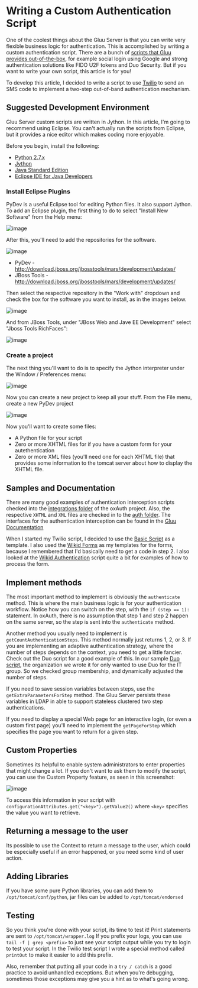 # Writing a Custom Authentication Script

One of the coolest things about the Gluu Server is that you can write very flexible
business logic for authentication. This is accomplished by writing a custom authentication
script. There are a bunch of [scripts that Gluu provides out-of-the-box](../reference/interception-scripts/index.md#authentication), for example social login
using Google and strong authentication solutions like FIDO U2F tokens and Duo Security.
But if you want to write your own script, this article is for you!

To develop this article, I decided to write a script to use [Twilio](http://twilio.com) to
send an SMS code to implement a two-step out-of-band authentication mechanism.

## Suggested Development Environment

Gluu Server custom scripts are written in Jython. In this article, I'm going to recommend
using Eclipse. You can't actually run the scripts from Eclipse, but it provides a nice editor
which makes coding more enjoyable.

Before you begin, install the following:
 - [Python 2.7.x](https://www.python.org/downloads/)
 - [Jython](http://www.jython.org/downloads.html)
 - [Java Standard Edition](http://www.oracle.com/technetwork/java/javase/terms/products/index.html)
 - [Eclipse IDE for Java Developers](https://eclipse.org/downloads/)

### Install Eclipse Plugins

PyDev is a useful Eclipse tool for editing Python files. It also support Jython.
To add an Eclipse plugin, the first thing to do to select "Install New Software" from the
Help menu:

![image](https://raw.githubusercontent.com/GluuFederation/docs/master/sources/img/auth_article/01-install-software.jpg)

After this, you'll need to add the repositories for the software.

![image](https://raw.githubusercontent.com/GluuFederation/docs/master/sources/img/auth_article/02-Add-Repositories.jpg)

 - PyDev - http://download.jboss.org/jbosstools/mars/development/updates/
 - JBoss Tools - http://download.jboss.org/jbosstools/mars/development/updates/

Then select the respective repository in the "Work with" dropdown and check the box for the
software you want to install, as in the images below.

![image](https://raw.githubusercontent.com/GluuFederation/docs/master/sources/img/auth_article/03-add-Pydev.jpg)

And from JBoss Tools, under "JBoss Web and Jave EE Development" select "Jboss Tools RichFaces":

![image](https://raw.githubusercontent.com/GluuFederation/docs/master/sources/img/auth_article/04-add-jboss-richfaces.jpg)

### Create a project

The next thing you'll want to do is to specify the Jython interpreter under the Window / Preferences
menu:

![image](https://raw.githubusercontent.com/GluuFederation/docs/master/sources/img/auth_article/05-preferences-jython-interpreter.jpg)

Now you can create a new project to keep all your stuff. From the File menu, create a new PyDev
project

![image](https://raw.githubusercontent.com/GluuFederation/docs/master/sources/img/auth_article/06-new-pydev-project.jpg)

Now you'll want to create some files:
 - A Python file for your script
 - Zero or more XHTML files for if you have a custom form for your autethentication
 - Zero or more XML files (you'll need one for each XHTML file) that provides some information to
 the tomcat server about how to display the XHTML file.

## Samples and Documentation

There are many good examples of authentication interception scripts checked into the
[integrations folder](https://github.com/GluuFederation/oxAuth/tree/master/Server/integrations)
of the oxAuth project. Also, the respective `XHTML` and `XML` files are checked in to the
[auth folder](https://github.com/GluuFederation/oxAuth/tree/master/Server/src/main/webapp/auth).
The interfaces for the authentication interception can be found in the
[Gluu Documentation](http://www.gluu.org/docs/reference/interception-scripts/#authentication)

When I started my Twilio script, I decided to use the
[Basic Script](https://raw.githubusercontent.com/GluuFederation/oxAuth/master/Server/integrations/basic/BasicExternalAuthenticator.py)
as a template. I also used the [Wikid Forms](https://github.com/GluuFederation/oxAuth/tree/master/Server/src/main/webapp/auth/wikid)
as my templates for the forms, because I remembered that I'd basically need to get a code in step 2.
I also looked at the
[Wikid Authentication](https://github.com/GluuFederation/oxAuth/blob/master/Server/integrations/wikid/WikidExternalAuthenticator.py)
script quite a bit for examples of how to process the form.

## Implement methods

The most important method to implement is obviously the `authenticate` method. This is where
the main business logic is for your authentication workflow. Notice how you can switch on the
step, with the `if (step == 1):` statement. In oxAuth, there is no assumption that step 1
and step 2 happen on the same server, so the step is sent into the `authenticate` method.

Another method you usually need to implement is `getCountAuthenticationSteps`. This method
normally just returns 1, 2, or 3. If you are implementing an adaptive authentication strategy,
where the number of steps depends on the context, you need to get a little fancier. Check out
the Duo script for a good example of this. In our sample
[Duo script](https://github.com/GluuFederation/oxAuth/blob/master/Server/integrations/duo/DuoExternalAuthenticator.py),
the organization we wrote it for only wanted to use Duo for the IT group. So we checked group
membership, and dynamically adjusted the number of steps.

If you need to save session variables between steps, use the `getExtraParametersForStep` method.
The Gluu Server persists these variables in LDAP in able to support stateless clustered two step 
authentications.

If you need to display a special Web page for an interactive login, (or even a custom
first page) you'll need to implement the `getPageForStep` which specifies the page you 
want to return for a given step.

## Custom Properties

Sometimes its helpful to enable system administrators to enter properties that might change a lot.
If you don't want to ask them to modify the script, you can use the Custom Property feature, as seen
in this screenshot:

![image](https://raw.githubusercontent.com/GluuFederation/docs/master/sources/img/auth_article/07-custom-properties.jpg)

To access this information in your script with `configurationAttributes.get("<key>").getValue2()`
where `<key>` specifies the value you want to retrieve.

## Returning a message to the user

Its possible to use the Context to return a message to the user, which could be especially
useful if an error happened, or you need some kind of user action.

## Adding Libraries

If you have some pure Python libraries, you can add them to `/opt/tomcat/conf/python`,
jar files can be added to `/opt/tomcat/endorsed`

## Testing

So you think you're done with your script, its time to test it! Print statements are sent to
`/opt/tomcat/wrapper.log` If you prefix your logs, you can use `tail -f | grep <prefix>`
to just see your script output while you try to login to test your script. In the Twilio test
script I wrote a special method called `printOut` to make it easier to add this prefix.

Also, remember that putting all your code in a `try / catch` is a good practice to avoid
unhandled exceptions. But when you're debugging, sometimes those exceptions may give you
a hint as to what's going wrong.
